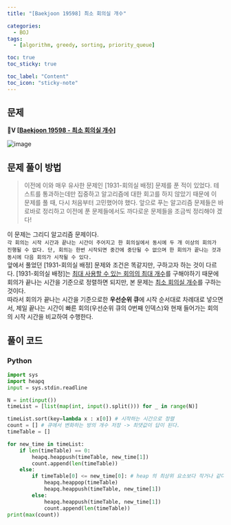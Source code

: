 ```yaml
---
title: "[Baekjoon 19598] 최소 회의실 개수" 

categories:
  - BOJ
tags:
  - [algorithm, greedy, sorting, priority_queue]

toc: true
toc_sticky: true

toc_label: "Content"
toc_icon: "sticky-note"
---
```



## 문제

**💛Ⅴ [[Baekjoon 19598 - 최소 회의실 개수](https://www.acmicpc.net/problem/19598)]**

![image](https://user-images.githubusercontent.com/68420044/194217870-ccfd0376-a786-4238-9268-48a5fe785ab1.png)  

## 문제 풀이 방법
  > 이전에 이와 매우 유사한 문제인 [1931-회의실 배정] 문제를 푼 적이 있었다. 테스트를 통과하는데만 집중하고 알고리즘에 대한 회고를 하지 않았기 때문에 이 문제를 풀 때, 다시 처음부터 고민했어야 했다. 앞으로 푸는 알고리즘 문제들은 바로바로 정리하고 이전에 푼 문제들에서도 까다로운 문제들을 조금씩 정리해야 겠다!

  이 문제는 그리디 알고리즘 문제이다.    
  `각 회의는 시작 시간과 끝나는 시간이 주어지고 한 회의실에서 동시에 두 개 이상의 회의가 진행될 수 없다. 단, 회의는 한번 시작되면 중간에 중단될 수 없으며 한 회의가 끝나는 것과 동시에 다음 회의가 시작될 수 있다.`     
  앞에서 풀었던 [1931-회의실 배정] 문제와 조건은 똑같지만, 구하고자 하는 것이 다르다. [1931-회의실 배정]는 <u>최대 사용할 수 있는 회의의 최대 개수</u>를 구해야하기 때문에 회의가 끝나는 시간을 기준으로 정렬하면 되지만, 본 문제는 <u>최소 회의실 개수</u>를 구하는 것이다.    
  따라서 회의가 끝나는 시간을 기준으로한 <b>우선순위 큐</b>에 시작 순서대로 차례대로 넣으면서, 제일 끝나는 시간이 빠른 회의(우선순위 큐의 0번째 인덱스)와 현재 들어가는 회의의 시작 시간을 비교하여 수행한다. 

## 풀이 코드
### Python

```python
import sys
import heapq
input = sys.stdin.readline

N = int(input())
timeList = [list(map(int, input().split())) for _ in range(N)]

timeList.sort(key=lambda x : x[0]) # 시작하는 시간으로 정렬
count = [] # 큐에서 변화하는 방의 개수 저장 -> 최댓값이 답이 된다.
timeTable = []

for new_time in timeList:
    if len(timeTable) == 0:
        heapq.heappush(timeTable, new_time[1])
        count.append(len(timeTable))
    else:
        if timeTable[0] <= new_time[0]: # heap 의 최상위 요소보다 작거나 같다면
            heapq.heappop(timeTable)
            heapq.heappush(timeTable, new_time[1])
        else:
            heapq.heappush(timeTable, new_time[1])
            count.append(len(timeTable))
print(max(count))
```

